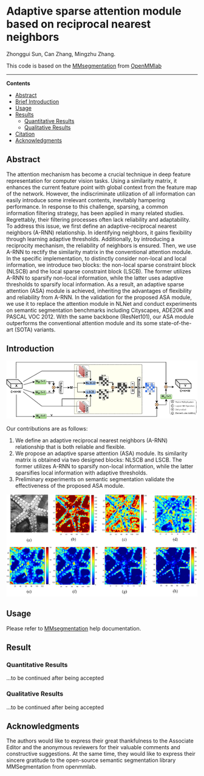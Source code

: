 # Adaptive sparse attention module based on reciprocal nearest neighbors
Zhonggui Sun, Can Zhang, Mingzhu Zhang.

This code is based on the [MMsegmentation](https://github.com/open-mmlab/mmsegmentation) from [OpenMMlab](https://openmmlab.com/) 
__________
**Contents**
- [Abstract](#abstract)
- [Brief Introduction](#brief-introduction)
- [Usage](#usage)
- [Results](#results)
  - [Quantitative Results](#quantitative-results)
  - [Qualitative Results](#qualitative-results)
- [Citation](#citation)
- [Acknowledgments](#acknowledgments)

## Abstract
The attention mechanism has become a crucial technique in deep feature representation for computer vision tasks. Using a similarity matrix, it enhances the current feature point with global context from the feature map of the network. However, the indiscriminate utilization of all information can easily introduce some irrelevant contents, inevitably hampering performance. In response to this challenge, sparsing, a common information filtering strategy, has been applied in many related studies. Regrettably, their filtering processes often lack reliability and adaptability. To address this issue, we first define an adaptive-reciprocal nearest neighbors (A-RNN) relationship. In identifying neighbors, it gains flexibility through learning adaptive thresholds. Additionally, by introducing a reciprocity mechanism, the reliability of neighbors is ensured. Then, we use A-RNN to rectify the similarity matrix in the conventional attention module. In the specific implementation, to distinctly consider non-local and local information, we introduce two blocks: the non-local sparse constraint block (NLSCB) and the local sparse constraint block (LSCB). The former utilizes A-RNN to sparsify non-local information, while the latter uses adaptive thresholds to sparsify local information. As a result, an adaptive sparse attention (ASA) module is achieved, inheriting the advantages of flexibility and reliability from A-RNN. In the validation for the proposed ASA module, we use it to replace the attention module in NLNet and conduct experiments on semantic segmentation benchmarks including Cityscapes, ADE20K and PASCAL VOC 2012. With the same backbone (ResNet101), our ASA module outperforms the conventional attention module and its some state-of-the-art (SOTA) variants.

## Introduction
<div align=center><img src="https://github.com/CanZhang01/ASA/blob/main/Fig.1.png"/></div>

Our contributions are as follows:
1) We define an adaptive reciprocal nearest neighbors (A-RNN) relationship that is both reliable and flexible.
2) We propose an adaptive sparse attention (ASA) module. Its similarity matrix is obtained via two designed blocks: NLSCB and LSCB. The former utilizes A-RNN to sparsify non-local information, while the latter sparsifies local information with adaptive thresholds.
3) Preliminary experiments on semantic segmentation validate the effectiveness of the proposed ASA module.

<div align=center><img src="https://github.com/CanZhang01/ASA/blob/main/Fig.2.png"/></div>

## Usage
Please refer to [MMsegmentation](https://mmsegmentation.readthedocs.io/en/latest/) help documentation.

## Result
### Quantitative Results
...to be continued after being accepted
### Qualitative Results
...to be continued after being accepted


## Acknowledgments
The authors would like to express their great thankfulness to the Associate Editor and the anonymous reviewers for their valuable comments and constructive suggestions. At the same time, they would like to express their sincere gratitude to the open-source semantic segmentation library MMSegmentation from openmmlab.
